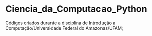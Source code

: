 # Ciencia_da_Computacao_Python
Códigos criados durante a disciplina de Introdução a Computação/Universidade Federal do Amazonas/UFAM;
